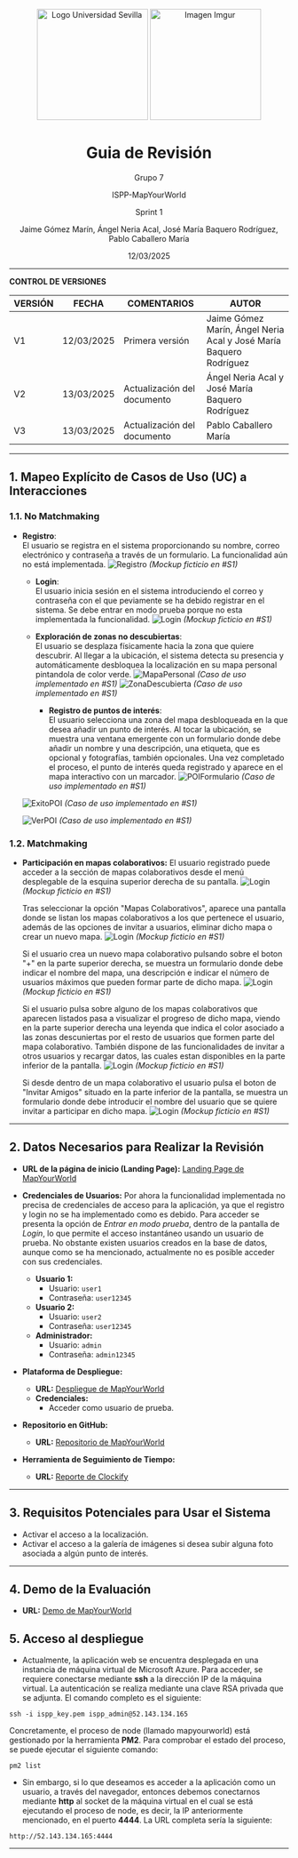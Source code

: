 <p align="center">
  <img src="https://www.ucm.es/al-acmes/file/logo-universidad-sevilla/?ver" alt="Logo Universidad Sevilla" width="200" height="200">
  <img src="https://i.imgur.com/vlzkG4H.png" alt="Imagen Imgur" width="auto" height="200">
</p>

<h1 align="center">Guia de Revisión</h1>

<p align="center">
    Grupo 7
</p>
<p align="center">
    ISPP-MapYourWorld
</p>
<p align="center">
    Sprint 1
</p>
<p align="center">
    Jaime Gómez Marín, Ángel Neria Acal, José María Baquero Rodríguez, Pablo Caballero María
</p>

<p align="center">
    12/03/2025
</p>

---
**CONTROL DE VERSIONES**

| VERSIÓN | FECHA     | COMENTARIOS              | AUTOR              |
|---------|-----------|--------------------------|--------------------|
| V1      | 12/03/2025| Primera versión          | Jaime Gómez Marín, Ángel Neria Acal y José María Baquero Rodríguez     |
| V2      | 13/03/2025| Actualización del documento| Ángel Neria Acal y José María Baquero Rodríguez     |
| V3      | 13/03/2025| Actualización del documento| Pablo Caballero María     |

---
## 1. Mapeo Explícito de Casos de Uso (UC) a Interacciones


### 1.1. No Matchmaking

- **Registro**:  
  El usuario se registra en el sistema proporcionando su nombre, correo electrónico y contraseña a través de un formulario. La funcionalidad aún no está implementada.
  ![Registro](./Images/Registro.png)
  *(Mockup ficticio en #S1)*

  - **Login**:  
  El usuario inicia sesión en el sistema introduciendo el correo y contraseña con el que peviamente se ha debido registrar en el sistema. Se debe entrar en modo prueba porque no esta implementada la funcionalidad.
  ![Login](./Images/Login.png)
  *(Mockup ficticio en #S1)*

  - **Exploración de zonas no descubiertas**:  
  El usuario se desplaza físicamente hacia la zona que quiere descubrir. Al llegar a la ubicación, el sistema detecta su presencia y automáticamente desbloquea la localización en su mapa personal pintandola de color verde.
  ![MapaPersonal](./Images/MapaPersonal.png)
  *(Caso de uso implementado en #S1)*
  ![ZonaDescubierta](./Images/ZonaDescubierta.png)
  *(Caso de uso implementado en #S1)*

    - **Registro de puntos de interés**:  
  El usuario selecciona una zona del mapa desbloqueada en la que desea añadir un punto de interés. Al tocar la ubicación, se muestra una ventana emergente con un formulario donde debe añadir un nombre y una descripción, una etiqueta, que es opcional y fotografías, también opcionales. Una vez completado el proceso, el punto de interés queda registrado y aparece en el mapa interactivo con un marcador.
  ![POIFormulario](./Images/POIFormulario.png)
  *(Caso de uso implementado en #S1)*

  ![ExitoPOI](./Images/exitoPOI.png)
  *(Caso de uso implementado en #S1)*

  ![VerPOI](./Images/verPOI.png)
  *(Caso de uso implementado en #S1)*


### 1.2. Matchmaking


- **Participación en mapas colaborativos:**
  El usuario registrado puede acceder a la sección de mapas colaborativos desde el menú desplegable de la esquina superior derecha de su pantalla.
  ![Login](./Images/MenuMapColab.png)
  *(Mockup ficticio en #S1)*
  
  Tras seleccionar la opción "Mapas Colaborativos", aparece una pantalla donde se listan los mapas colaborativos a los que pertenece el usuario, además de las opciones de invitar a usuarios, eliminar dicho mapa o crear un nuevo mapa.
  ![Login](./Images/MenusDesplMapaColab.png)
  *(Mockup ficticio en #S1)*

  Si el usuario crea un nuevo mapa colaborativo pulsando sobre el boton "+" en la parte superior derecha, se muestra un formulario donde debe indicar el nombre del mapa, una descripción e indicar el número de usuarios máximos  que pueden formar parte de dicho mapa.
  ![Login](./Images/crearMapaColab.png)
  *(Mockup ficticio en #S1)*

  Si el usuario pulsa sobre alguno de los mapas colaborativos que aparecen listados pasa a visualizar el progreso de dicho mapa, viendo en la parte superior derecha una leyenda que indica el color asociado a las zonas descuniertas por el resto de usuarios que formen parte del mapa colaborativo. También dispone de las funcionalidades de invitar a otros usuarios y recargar datos, las cuales estan disponibles en la parte inferior de la pantalla.
  ![Login](./Images/verMapaColab.png)
  *(Mockup ficticio en #S1)*

  Si desde dentro de un mapa colaborativo el usuario pulsa el boton de "Invitar Amigos" situado en la parte inferior de la pantalla, se muestra un formulario donde debe introducir el nombre del usuario que se quiere invitar a participar en dicho mapa.
  ![Login](./Images/invitarMapaColab.png)
  *(Mockup ficticio en #S1)*
  
  

---

## 2. Datos Necesarios para Realizar la Revisión

- **URL de la página de inicio (Landing Page):** [Landing Page de MapYourWorld](https://mapyourworld.netlify.app/)  
  
- **Credenciales de Usuarios:**
  Por ahora la funcionalidad implementada no precisa de credenciales de acceso para la aplicación, ya que el registro y login no se ha implementado como es debido. Para acceder se presenta la opción de *Entrar en modo prueba*, dentro de la pantalla de *Login*, lo que permite el acceso instantáneo usando un usuario de prueba. No obstante existen usuarios creados en la base de datos, aunque como se ha mencionado, actualmente no es posible acceder con sus credenciales.

  - **Usuario 1:**  
    - Usuario: `user1`  
    - Contraseña: `user12345`
  - **Usuario 2:**  
    - Usuario: `user2`  
    - Contraseña: `user12345`
  - **Administrador:**  
    - Usuario: `admin`  
    - Contraseña: `admin12345`

- **Plataforma de Despliegue:**
  - **URL:** [Despliegue de MapYourWorld](https://52.143.134.165/)
  - **Credenciales:**  
    - Acceder como usuario de prueba.

- **Repositorio en GitHub:**  
  - **URL:** [Repositorio de MapYourWorld](https://github.com/ISPP-Grupo-7/MapYourWorld)

- **Herramienta de Seguimiento de Tiempo:**
  - **URL:** [Reporte de Clockify](https://app.clockify.me/shared/67d1d4ef61753b24b9d8d838)  
  
---

## 3. Requisitos Potenciales para Usar el Sistema

- Activar el acceso a la localización.
- Activar el acceso a la galería de imágenes si desea subir alguna foto asociada a algún punto de interés.

---

## 4. Demo de la Evaluación

- **URL:** [Demo de MapYourWorld](https://youtu.be/prP8lgc8mk4)

## 5. Acceso al despliegue

- Actualmente, la aplicación web se encuentra desplegada en una instancia de máquina virtual de Microsoft Azure. Para acceder, se requiere conectarse mediante **ssh** a la dirección IP de la máquina virtual. La autenticación se realiza mediante una clave RSA privada que se adjunta. El comando completo es el siguiente:

`ssh -i ispp_key.pem ispp_admin@52.143.134.165`

Concretamente, el proceso de node (llamado mapyourworld) está gestionado por la herramienta **PM2**. Para comprobar el estado del proceso, se puede ejecutar el siguiente comando:

`pm2 list`

- Sin embargo, si lo que deseamos es acceder a la aplicación como un usuario, a través del navegador, entonces debemos conectarnos mediante **http** al socket de la máquina virtual en el cual se está ejecutando el proceso de node, es decir, la IP anteriormente mencionado, en el puerto **4444**. La URL completa sería la siguiente:

`http://52.143.134.165:4444`

---
